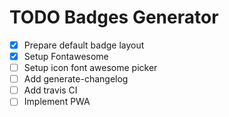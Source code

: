 # TODO Badges Generator

- [x] Prepare default badge layout
- [x] Setup Fontawesome
- [ ] Setup icon font awesome picker
- [ ] Add generate-changelog
- [ ] Add travis CI
- [ ] Implement PWA
